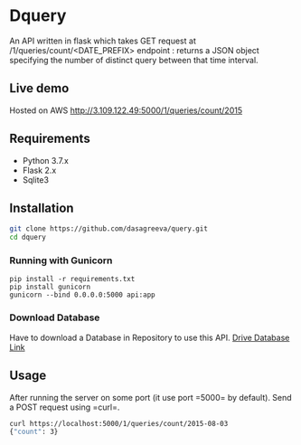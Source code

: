 # Dquery
An API written in flask which takes GET request at /1/queries/count/<DATE_PREFIX> endpoint : returns a JSON object specifying the number of distinct query between that time interval.


## Live demo
Hosted on AWS
http://3.109.122.49:5000/1/queries/count/2015


## Requirements
- Python 3.7.x
- Flask 2.x 
- Sqlite3

## Installation

```sh
git clone https://github.com/dasagreeva/query.git
cd dquery 


```

### Running with Gunicorn
```
pip install -r requirements.txt
pip install gunicorn
gunicorn --bind 0.0.0.0:5000 api:app

```

### Download Database
Have to download a Database in Repository to use this API.
[Drive Database Link](https://drive.google.com/file/d/1lvrpSmp6CS-fp6ySVREzzEETLXSaZ7of/view?usp=sharing)


## Usage
After running the server on some port (it use port =5000= by default).
Send a POST request using =curl=.
```sh
curl https://localhost:5000/1/queries/count/2015-08-03
{"count": 3}
```

